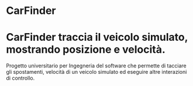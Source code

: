 # CarFinder
# CarFinder traccia il veicolo simulato, mostrando posizione e velocità.

Progetto universitario per Ingegneria del software che permette di tacciare gli spostamenti, velocità di un veicolo simulato ed eseguire altre interazioni di controllo.
